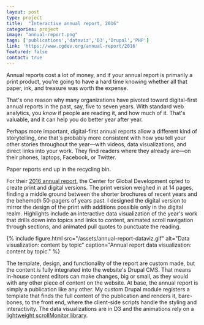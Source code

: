 ```yaml
---
layout: post
type: project
title:  "Interactive annual report, 2016"
categories: project
image: "annual-report.png"
tags: ['publications','dataviz','D3','Drupal','PHP']
link: 'https://www.cgdev.org/annual-report/2016'
featured: false
contact: true
---
```


Annual reports cost a lot of money, and if your annual report is primarily a print product, you're going to have a hard time knowing whether all that paper, ink, and treasure was worth the expense.

That's one reason why many organizations have pivoted toward digital-first annual reports in the past, say, five to seven years. With standard web analytics, you *know* if people are reading it, and how much of it. That's valuable, and it can help you do better year after year.

Perhaps more important, digital-first annual reports allow a different kind of storytelling, one that's probably more consistent with how you tell your other stories throughout the year—with videos, data visualizations, and direct links into your work. They find readers where they already are—on their phones, laptops, Facebook, or Twitter.

<span class="tweet-this">
Paper reports end up in the recycling bin.
</span>

For their [2016 annual report](https://www.cgdev.org/annual-report/2016), the Center for Global Development opted to create print and digital versions. The print version weighed in at 14 pages, finding a middle ground between the shorter brochures of recent years and the behemoth 50-pagers of years past. I designed the digital version to mirror the design of the print with additions possible only in the digital realm. Highlights include an interactive data visualization of the year's work that drills down into topics and links to content, animated scroll navigation through sections, and animated pull quotes to punctuate the reading.

{% include figure.html src="/assets/annual-report-dataviz.gif" alt="Data visualization: content by topic"  caption="Annual report data visualization: content by topic." %}

The template, design, and functionality of the report are custom made, but the content is fully integrated into the website's Drupal CMS. That means in-house content editors can make changes, big or small, as they would with any other piece of content on the website. At base, the annual report is simply a publication like any other. My custom Drupal module registers a template that finds the full content of the publication and renders it, bare-bones, to the front end, where the client-side scripts handle the styling and interactivity. The data visualizations are in D3 and the animations rely on a [lightweight scrollMonitor library](https://github.com/stutrek/scrollMonitor).
